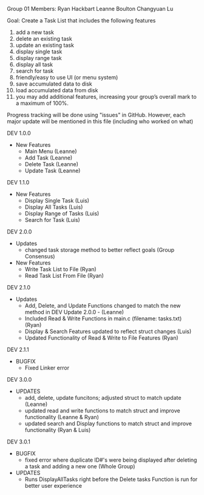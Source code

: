 Group 01
Members:
Ryan Hackbart
Leanne Boulton
Changyuan Lu

Goal: Create a Task List that includes the following features
  1. add a new task
  2. delete an existing task
  3. update an existing task
  4. display single task
  5. display range task
  6. display all task
  7. search for task
  8. friendly/easy to use UI (or menu system)
  9. save accumulated data to disk
  10. load accumulated data from disk
  11. you may add additional features, increasing your group’s overall
      mark to a maximum of 100%.


Progress tracking will be done using "issues" in GitHub.
However, each major update will be mentioned in this file (including who worked on what)

DEV 1.0.0
- New Features
  - Main Menu    (Leanne)
  - Add Task     (Leanne)
  - Delete Task  (Leanne)
  - Update Task  (Leanne)

DEV 1.1.0
- New Features
  - Display Single Task      (Luis)
  - Display All Tasks        (Luis)
  - Display Range of Tasks   (Luis)
  - Search for Task          (Luis)

DEV 2.0.0
- Updates
  - changed task storage method to better reflect goals (Group Consensus)
- New Features
  - Write Task List to File     (Ryan)
  - Read Task List From File    (Ryan)
 
DEV 2.1.0
- Updates
  - Add, Delete, and Update Functions changed to match the new method in DEV Update 2.0.0
        - (Leanne)
  - Included Read & Write Functions in main.c (filename: tasks.txt) (Ryan)
  - Display & Search Features updated to reflect struct changes (Luis)
  - Updated Functionality of Read & Write to File Features (Ryan)
 
DEV 2.1.1
- BUGFIX
  - Fixed Linker error

DEV 3.0.0
- UPDATES
   - add, delete, update funcitons; adjusted struct to match update (Leanne)
   - updated read and write functions to match struct and improve functionality (Leanne & Ryan)
   - updated search and Display functions to match struct and improve functionality (Ryan & Luis)
 
DEV 3.0.1
- BUGFIX
   - fixed error where duplicate ID#'s were being displayed after deleting a task and adding a new one (Whole Group)
- UPDATES
   - Runs DisplayAllTasks right before the Delete tasks Function is run for better user experience
 



